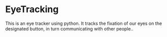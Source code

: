 # EyeTracking
This is an eye tracker using python. It tracks the fixation of our eyes on the designated button, in turn communicating with other people..
